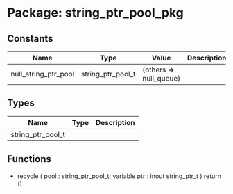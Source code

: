 # Package: string_ptr_pool_pkg

## Constants

| Name                 | Type              | Value                   | Description |
| -------------------- | ----------------- | ----------------------- | ----------- |
| null_string_ptr_pool | string_ptr_pool_t |  (others => null_queue) |             |
## Types

| Name              | Type | Description |
| ----------------- | ---- | ----------- |
| string_ptr_pool_t |      |             |
## Functions
- recycle <font id="function_arguments">( pool : string_ptr_pool_t; variable ptr : inout string_ptr_t ) </font> <font id="function_return">return ()</font>
